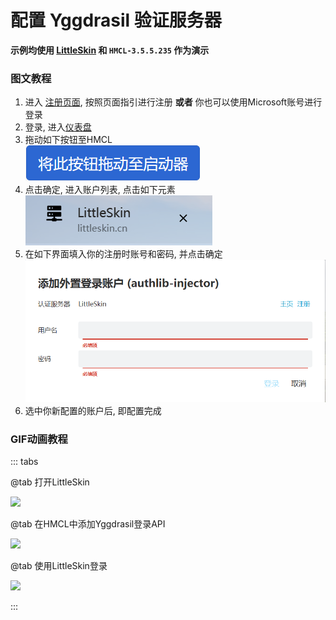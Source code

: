 # 配置 Yggdrasil 验证服务器
**示例均使用 [LittleSkin](https://littleskin.cn/) 和 `HMCL-3.5.5.235` 作为演示**
### 图文教程
1. 进入 [注册页面](https://littleskin.cn/auth/register), 按照页面指引进行注册 **或者** 你也可以使用Microsoft账号进行登录
2. 登录, 进入[仪表盘](https://littleskin.cn/user)
3. 拖动如下按钮至HMCL<br>![Yggdrasil 01](/assets/img/zh/guide/Yggdrasil01.png)
4. 点击确定, 进入账户列表, 点击如下元素<br>![Yggdrasil 02](/assets/img/zh/guide/Yggdrasil02.png)
5. 在如下界面填入你的注册时账号和密码, 并点击确定<br>![Yggdrasil 03](/assets/img/zh/guide/Yggdrasil03.png)
6. 选中你新配置的账户后, 即配置完成
### GIF动画教程
::: tabs

@tab 打开LittleSkin

![](/assets/img/zh/guide/animation/y/OpenLittleskin.gif)

@tab 在HMCL中添加Yggdrasil登录API

![](/assets/img/zh/guide/animation/y/AddYggdrasilAPI.gif)

@tab 使用LittleSkin登录

![](/assets/img/zh/guide/animation/y/LoginWithYggdrasilAPI.gif)

::: 
